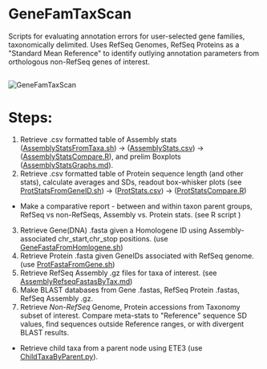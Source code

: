 # GeneFamTaxScan
Scripts for evaluating annotation errors for user-selected gene families, taxonomically delimited.  Uses RefSeq Genomes, RefSeq Proteins as a "Standard Mean Reference" to identify outlying annotation parameters from orthologous non-RefSeq genes of interest.


##
![GeneFamTaxScan](../master/Images/GeneFamTaxScan01.png?sanitize=true)
##

# Steps:

1. Retrieve .csv formatted table of Assembly stats ([AssemblyStatsFromTaxa.sh](../master/AssemblyStatsFromTaxa.sh)) -> ([AssemblyStats.csv](../master/AssemblyStats.csv)) -> ([AssemblyStatsCompare.R](../master/AssemblyStatsCompare.R)), and prelim Boxplots ([AssemblyStatsGraphs.md](../master/AssemblyStatsGraphs.md)).
2. Retrieve .csv formatted table of Protein sequence length (and other stats), calculate averages and SDs, readout box-whisker plots (see [ProtStatsFromGeneID.sh](../master/ProtStatsFromGeneID.sh)) -> ([ProtStats.csv](../master/ProtStats.csv)) -> ([ProtStatsCompare.R](../master/ProtStatsCompare.R))
  * Make a comparative report - between and within taxon parent groups, RefSeq vs non-RefSeqs, Assembly vs. Protein stats. (see R script )
3. Retrieve Gene(DNA) .fasta given a Homologene ID using Assembly-associated chr_start,chr_stop positions. (use [GeneFastaFromHomlogene.sh](../master/GeneFastaFromHomologene.sh))
4. Retrieve Protein .fasta given GeneIDs associated with RefSeq genome. (use [ProtFastaFromGene.sh](../master/ProtFastaFromGene.sh))
5. Retrieve RefSeq Assembly .gz files for taxa of interest. (see [AssemblyRefseqFastasByTax.md](../master/AssemblyRefseqFastasByTax.md))
6. Make BLAST databases from Gene .fastas, RefSeq Protein .fastas, RefSeq Assembly .gz.
7. Retrieve *Non-RefSeq* Genome, Protein accessions from Taxonomy subset of interest.  Compare meta-stats to "Reference" sequence SD values, find sequences outside Reference ranges, or with divergent BLAST results. 
  * Retrieve child taxa from a parent node using ETE3 (use [ChildTaxaByParent.py](../master/ChildTaxaByParent.py)).
